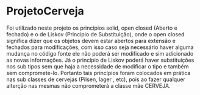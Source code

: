 # ProjetoCerveja
 
Foi utilizado neste projeto os princípios solid, open closed (Aberto e fechado) e o de Liskov (Principio de Substituição), onde o open closed significa dizer que os objetos devem estar abertos para extensão e fechados para modificações, com isso caso seja necessário haver alguma mudança no código fonte ele não poderá ser modificado e sim adicionado as novas informações. Já o princípio de Liskov poderá haver substituições nos sub tipos sem que haja a necessidade de modificar o tipo e também sem compromete-lo. Portanto tais princípios foram colocados em prática nas sub classes de cervejas (Pilsen, lager , etc), pois ao fazer qualquer alterção nas mesmas não comprometerá a classe mãe CERVEJA.
